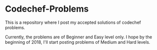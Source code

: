 # Codechef-Problems
This is a repository where I post my accepted solutions of codechef problems.

Currently, the problems are of Beginner and Easy level only. I hope by the beginning of 2018, I'll start posting problems of Medium and Hard levels. 
